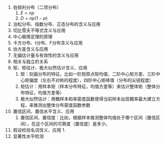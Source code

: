 1. 伯努利分布（二项分布）
	1. $E=np$
	2. $D=np(1-p)$
2. 泊松分布、指数分布、正态分布的含义与应用
3. 切比雪夫不等式含义与应用
4. 中心极限定理的原理
5. 卡方分布、t分布、F分布含义与应用
6. 协方差含义与应用
7. 无偏估计量与有效性的含义与应用
8. 相关与独立的关系
9. 矩、矩估计、极大似然估计含义、应用
    1. 矩：刻画分布的特征，比如一阶矩原点矩均值、二阶中心矩方差、三阶中心矩偏度（左右不对称的程度），四阶中心矩峰值（分布的尖锐程度）
    2. 矩估计：用样本矩（样本分布特征，均值方差等）来估计整体矩（整体分布特征，均值方差等）
    3. 极大似然估计：用概样本和率密度函数使得当前样本出现概率最大建立方程，来推测出整体分布密度函数参数
10. 置信区间、置信水平含义、应用
    1. 置信区间、置信度：比如，根据样本推测整体均值处于哪个区间（置信区间），在这个区间的可靠度（置信度）是多少。
11. 假设检验名词含义、应用 1.
12. 显著性水平检测